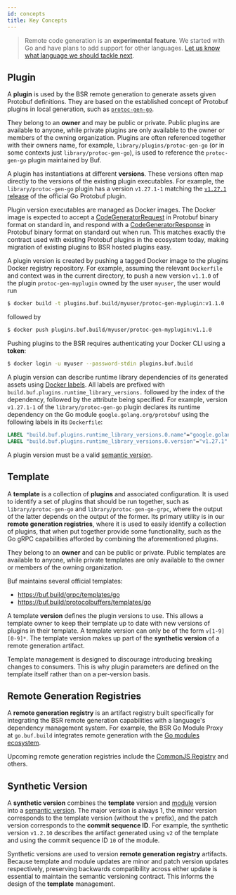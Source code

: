 ```yaml
---
id: concepts
title: Key Concepts
---
```


> Remote code generation is an **experimental feature**. We started with Go and have plans to add support for other languages. [Let us know what language we should tackle next](../../contact.md).

## Plugin

A **plugin** is used by the BSR remote generation to generate assets given Protobuf definitions. They are based on the established concept of Protobuf plugins in local generation, such as [`protoc-gen-go`](https://pkg.go.dev/google.golang.org/protobuf@v1.27.1/cmd/protoc-gen-go).

They belong to an **owner** and may be public or private. Public plugins are available to anyone, while private plugins are only available to the owner or members of the owning organization. Plugins are often referenced together with their owners name, for example, `library/plugins/protoc-gen-go` (or in some contexts just `library/protoc-gen-go`), is used to reference the `protoc-gen-go` plugin maintained by Buf.

A plugin has instantiations at different **versions**. These versions often map directly to the versions of the existing plugin executables. For example, the `library/protoc-gen-go` plugin has a version `v1.27.1-1` matching the [`v1.27.1` release](https://github.com/protocolbuffers/protobuf-go/releases/tag/v1.27.1) of the official Go Protobuf plugin.

Plugin version executables are managed as Docker images. The Docker image is expected to accept a [CodeGeneratorRequest](https://github.com/protocolbuffers/protobuf/blob/bd42fcc7a3e04504df895ce2fd0782c0e84b68a5/src/google/protobuf/compiler/plugin.proto#L68) in Protobuf binary format on standard in, and respond with a [CodeGeneratorResponse](https://github.com/protocolbuffers/protobuf/blob/bd42fcc7a3e04504df895ce2fd0782c0e84b68a5/src/google/protobuf/compiler/plugin.proto#L99) in Protobuf binary format on standard out when run. This matches exactly the contract used with existing Protobuf plugins in the ecosystem today, making migration of existing plugins to BSR hosted plugins easy.

A plugin version is created by pushing a tagged Docker image to the plugins Docker registry repository. For example, assuming the relevant `Dockerfile` and context was in the current directory, to push a new version `v1.1.0` of the plugin `protoc-gen-myplugin` owned by the user `myuser`, the user would run

```sh
$ docker build -t plugins.buf.build/myuser/protoc-gen-myplugin:v1.1.0 .
```

followed by

```sh
$ docker push plugins.buf.build/myuser/protoc-gen-myplugin:v1.1.0
```

Pushing plugins to the BSR requires authenticating your Docker CLI using a **token**:

```sh
$ docker login -u myuser --password-stdin plugins.buf.build
```

A plugin version can describe runtime library dependencies of its generated assets using [Docker labels](https://docs.docker.com/config/labels-custom-metadata/). All labels are prefixed with `build.buf.plugins.runtime_library_versions.` followed by the index of the dependency, followed by the attribute being specified. For example, version `v1.27.1-1` of the `library/protoc-gen-go` plugin declares its runtime dependency on the Go module `google.golang.org/protobuf` using the following labels in its `Dockerfile`:

```Dockerfile
LABEL "build.buf.plugins.runtime_library_versions.0.name"="google.golang.org/protobuf"
LABEL "build.buf.plugins.runtime_library_versions.0.version"="v1.27.1"
```

A plugin version must be a valid [semantic version](https://semver.org/spec/v2.0.0.html).

## Template

A **template** is a collection of **plugins** and associated configuration. It is used to identify a set of plugins that should be run together, such as `library/protoc-gen-go` and `library/protoc-gen-go-grpc`, where the output of the latter depends on the output of the former. Its primary utility is in our **remote generation registries**, where it is used to easily identify a collection of plugins, that when put together provide some functionality, such as the Go gRPC capabilities afforded by combining the aforementioned plugins.

They belong to an **owner** and can be public or private. Public templates are available to anyone, while private templates are only available to the owner or members of the owning organization. 

Buf maintains several official templates:

- https://buf.build/grpc/templates/go
- https://buf.build/protocolbuffers/templates/go

A template **version** defines the plugin versions to use. This allows a template owner to keep their template up to date with new versions of plugins in their template. A template version can only be of the form `v[1-9][0-9]*`. The template version makes up part of the **synthetic version** of a remote generation artifact.

Template management is designed to discourage introducing breaking changes to consumers. This is why plugin parameters are defined on the template itself rather than on a per-version basis.

## Remote Generation Registries

A **remote generation registry** is an artifact registry built specifically for integrating the BSR remote generation capabilities with a language's dependency management system. For example, the BSR Go Module Proxy at `go.buf.build` integrates remote generation with the [Go modules ecosystem](https://golang.org/ref/mod).

Upcoming remote generation registries include the [CommonJS Registry](http://wiki.commonjs.org/wiki/Packages/Registry) and others.

## Synthetic Version

A **synthetic version** combines the **template** version and [module](../overview.md#module) version into a [semantic version](https://semver.org/spec/v2.0.0.html). The major version is always 1, the minor version corresponds to the template version (without the `v` prefix), and the patch version corresponds to the **commit sequence ID**. For example, the synthetic version `v1.2.10` describes the artifact generated using `v2` of the template and using the commit sequence ID `10` of the module.

Synthetic versions are used to version **remote generation registry** artifacts. Because template and module updates are minor and patch version updates respectively, preserving backwards compatibility across either update is essential to maintain the semantic versioning contract. This informs the design of the **template** management.
